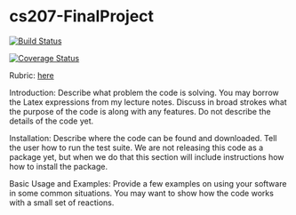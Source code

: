 # cs207-FinalProject

[![Build Status](https://travis-ci.org/CS207Team10/cs207-FinalProject.svg?branch=master)](https://travis-ci.org/CS207Team10/cs207-FinalProject)

[![Coverage Status](https://coveralls.io/repos/github/CS207Team10/cs207-FinalProject/badge.svg?branch=master)](https://coveralls.io/github/CS207Team10/cs207-FinalProject?branch=master)

Rubric: [here](https://github.com/IACS-CS-207/cs207-F17/blob/master/project/milestone1_rubric.md)

Introduction: Describe what problem the code is solving. You may borrow the Latex expressions from my lecture notes. Discuss in broad strokes what the purpose of the code is along with any features. Do not describe the details of the code yet.

Installation: Describe where the code can be found and downloaded. Tell the user how to run the test suite. We are not releasing this code as a package yet, but when we do that this section will include instructions how how to install the package.

Basic Usage and Examples: Provide a few examples on using your software in some common situations. You may want to show how the code works with a small set of reactions.
